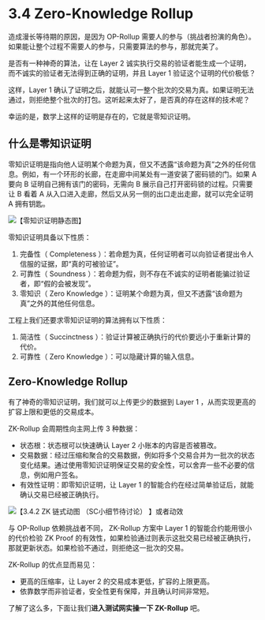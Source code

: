 # 3.4 Zero-Knowledge Rollup

造成漫长等待期的原因，是因为 OP-Rollup 需要人的参与（挑战者扮演的角色）。如果能让整个过程不需要人的参与，只需要算法的参与，那就完美了。

是否有一种神奇的算法，让在 Layer 2 诚实执行交易的验证者能生成一个证明，而不诚实的验证者无法得到正确的证明，并且 Layer 1 验证这个证明的代价极低？

这样，Layer 1 确认了证明之后，就能认可一整个批次的交易为真。如果证明无法通过，则拒绝整个批次的打包。这听起来太好了，是否真的存在这样的技术呢？

幸运的是，数学上这样的证明是存在的，它就是零知识证明。

## 什么是零知识证明

零知识证明是指向他人证明某个命题为真，但又不透露“该命题为真”之外的任何信息。例如，有一个环形的长廊，在走廊中间某处有一道安装了密码锁的门。如果 A 要向 B 证明自己拥有该门的密码，无需向 B 展示自己打开密码锁的过程。只需要让 B 看着 A 从入口进入走廊，然后又从另一侧的出口走出走廊，就可以完全证明 A 拥有钥匙。

![【零知识证明静态图】](https://www.notion.so/image/https%3A%2F%2Fs3-us-west-2.amazonaws.com%2Fsecure.notion-static.com%2Fc930e69b-2e17-4f8e-978f-d4569ffe02a0%2FUntitled.png?id=af0c487d-2c24-4a46-a9cb-8c02d2f12e3a\&table=block\&spaceId=b1dd17ad-aa83-4faf-9395-5329c519d830\&width=2000\&userId=e298088e-2c93-42ed-870b-b44d950d1eae\&cache=v2)

零知识证明具备以下性质：

1. 完备性（ Completeness ）：若命题为真，任何证明者可以向验证者提出令人信服的证据，即“真的可被验证”。
2. 可靠性（ Soundness ）：若命题为假，则不存在不诚实的证明者能骗过验证者，即“假的会被发现”。
3. 零知识（ Zero Knowledge ）：证明某个命题为真，但又不透露“该命题为真”之外的其他任何信息。

工程上我们还要求零知识证明的算法拥有以下性质：

1. 简洁性（ Succinctness ）：验证计算被正确执行的代价要远小于重新计算的代价。
2. 可靠性（ Zero Knowledge ）：可以隐藏计算的输入信息。

## Zero-Knowledge Rollup

有了神奇的零知识证明，我们就可以上传更少的数据到 Layer 1 ，从而实现更高的扩容上限和更低的交易成本。

ZK-Rollup 会周期性向主网上传 3 种数据：

* 状态根：状态根可以快速确认 Layer 2 小账本的内容是否被篡改。
* 交易数据：经过压缩和聚合的交易数据，例如将多个交易合并为一批次的状态变化结果。通过使用零知识证明保证交易的安全性，可以舍弃一些不必要的信息，例如用户签名。
* 有效性证明：即零知识证明，让 Layer 1 的智能合约在经过简单验证后，就能确认交易已经被正确执行。



![【3.4.2 ZK 链式动图 （SC小细节待讨论） 】或者动效](https://www.notion.so/image/https%3A%2F%2Fs3-us-west-2.amazonaws.com%2Fsecure.notion-static.com%2Fa0a84648-8c0a-42b8-97d7-f654fb9a4b98%2FUntitled.png?id=fd01bc06-1a15-4ddf-bea8-fabf2717ac36\&table=block\&spaceId=b1dd17ad-aa83-4faf-9395-5329c519d830\&width=2000\&userId=e298088e-2c93-42ed-870b-b44d950d1eae\&cache=v2)

与 OP-Rollup 依赖挑战者不同， ZK-Rollup 方案中 Layer 1 的智能合约能用很小的代价检验 ZK Proof 的有效性，如果检验通过则表示这批交易已经被正确执行，那就更新状态。如果检验不通过，则拒绝这一批次的交易。

ZK-Rollup 的优点显而易见：

* 更高的压缩率，让 Layer 2 的交易成本更低，扩容的上限更高。
* 依靠数学而非验证者，安全性更有保障，并且确认时间非常短。

了解了这么多，下面让我们**进入测试网实操一下 ZK-Rollup** 吧。
